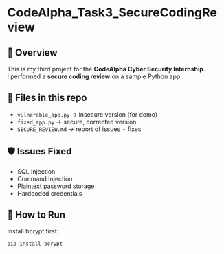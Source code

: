 # CodeAlpha_Task3_SecureCodingReview
## 📌 Overview
This is my third project for the **CodeAlpha Cyber Security Internship**.  
I performed a **secure coding review** on a sample Python app.

## 📂 Files in this repo
- `vulnerable_app.py` → insecure version (for demo)  
- `fixed_app.py` → secure, corrected version  
- `SECURE_REVIEW.md` → report of issues + fixes  

## 🛡 Issues Fixed
- SQL Injection  
- Command Injection  
- Plaintext password storage  
- Hardcoded credentials  

## 🚀 How to Run
Install bcrypt first:
```bash
pip install bcrypt

